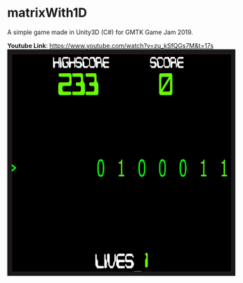 # matrixWith1D
A simple game made in Unity3D (C#) for GMTK Game Jam 2019.

**Youtube Link**: https://www.youtube.com/watch?v=zu_kSfQGs7M&t=17s
<a href="https://www.youtube.com/watch?v=zu_kSfQGs7M&t=17s
" target="_blank"><img src="https://github.com/flummoxedShubh/matrixWith1D/blob/master/matrixin1d.JPG" 
alt="IMAGE ALT TEXT HERE" width="1366" height="500" border="10" /></a>

